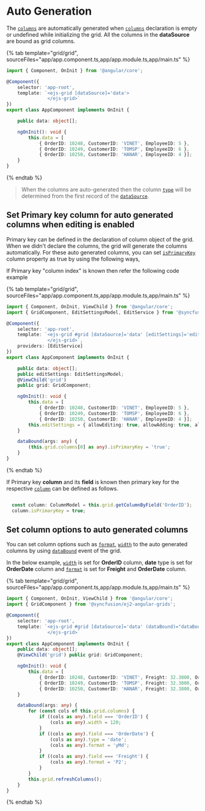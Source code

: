 # Auto Generation

The [`columns`](../../api/grid/column) are automatically generated when
[`columns`](../../api/grid/column)
declaration is empty or undefined while initializing the grid. All the columns in the **dataSource** are bound as grid columns.

{% tab template="grid/grid", sourceFiles="app/app.component.ts,app/app.module.ts,app/main.ts" %}

```typescript
import { Component, OnInit } from '@angular/core';

@Component({
    selector: 'app-root',
    template: `<ejs-grid [dataSource]='data'>
               </ejs-grid>`
})
export class AppComponent implements OnInit {

    public data: object[];

    ngOnInit(): void {
        this.data = [
            { OrderID: 10248, CustomerID: 'VINET', EmployeeID: 5 },
            { OrderID: 10249, CustomerID: 'TOMSP', EmployeeID: 6 },
            { OrderID: 10250, CustomerID: 'HANAR', EmployeeID: 4 }];
    }
}

```

{% endtab %}

> When the columns are auto-generated then the column [`type`](../../api/grid/column/#type)
will be determined from the first record of the
[`dataSource`](../../api/grid/#datasource).

## Set Primary key column for auto generated columns when editing is enabled

Primary key can be defined in the declaration of column object of the grid. When we didn't declare the columns, the grid will generate the columns automatically. For these auto generated columns, you can set [`isPrimaryKey`](../../api/grid/column/#isprimarykey) column property as true by using the following ways,

If Primary key "column index" is known then refer the following code example

{% tab template="grid/grid", sourceFiles="app/app.component.ts,app/app.module.ts,app/main.ts" %}

```typescript
import { Component, OnInit, ViewChild } from '@angular/core';
import { GridComponent, EditSettingsModel, EditService } from '@syncfusion/ej2-angular-grids';

@Component({
    selector: 'app-root',
    template: `<ejs-grid #grid [dataSource]='data' [editSettings]='editSettings' (dataBound)="dataBound($event)">
               </ejs-grid>`,
    providers: [EditService]
})
export class AppComponent implements OnInit {

    public data: object[];
    public editSettings: EditSettingsModel;
    @ViewChild('grid')
    public grid: GridComponent;

    ngOnInit(): void {
        this.data = [
            { OrderID: 10248, CustomerID: 'VINET', EmployeeID: 5 },
            { OrderID: 10249, CustomerID: 'TOMSP', EmployeeID: 6 },
            { OrderID: 10250, CustomerID: 'HANAR', EmployeeID: 4 }];
        this.editSettings = { allowEditing: true, allowAdding: true, allowDeleting: true };
    }

    dataBound(args: any) {
        (this.grid.columns[0] as any).isPrimaryKey = 'true';
    }
}

```

{% endtab %}

If Primary key **column** and its **field** is known then primary key for the respective [`column`](https://ej2.syncfusion.com/documentation/api/grid/column/) can be defined as follows.

```typescript

  const column: ColumnModel = this.grid.getColumnByField('OrderID');
  column.isPrimaryKey = true;

```

## Set column options to auto generated columns

You can set column options such as [`format`](../../api/grid/column/#format), [`width`](../../api/grid/column/#width) to the auto generated columns by using [`dataBound`](../../api/grid/#databound) event of the grid.

In the below example, [`width`](../api/grid/column/#width) is set for **OrderID** column, **date** type is set for **OrderDate** column and [`format`](../api/grid/column/#format) is set for **Freight** and **OrderDate** column.

{% tab template="grid/grid", sourceFiles="app/app.component.ts,app/app.module.ts,app/main.ts" %}

```typescript
import { Component, OnInit, ViewChild } from '@angular/core';
import { GridComponent } from '@syncfusion/ej2-angular-grids';

@Component({
    selector: 'app-root',
    template: `<ejs-grid #grid [dataSource]='data' (dataBound)="dataBound($event)">
               </ejs-grid>`
})
export class AppComponent implements OnInit {
    public data: object[];
    @ViewChild('grid') public grid: GridComponent;

    ngOnInit(): void {
        this.data = [
            { OrderID: 10248, CustomerID: 'VINET', Freight: 32.3800, OrderDate: '1996-07-02T00:00:00.000Z' },
            { OrderID: 10249, CustomerID: 'TOMSP', Freight: 32.3800, OrderDate: '1996-07-19T00:00:00.000Z' },
            { OrderID: 10250, CustomerID: 'HANAR', Freight: 32.3800, OrderDate: '1996-07-22T00:00:00.000Z' }];
    }

    dataBound(args: any) {
        for (const cols of this.grid.columns) {
            if ((cols as any).field === 'OrderID') {
                (cols as any).width = 120;
            }
            if ((cols as any).field === 'OrderDate') {
                (cols as any).type = 'date';
                (cols as any).format = 'yMd';
            }
            if ((cols as any).field === 'Freight') {
                (cols as any).format = 'P2';
            }
        }
        this.grid.refreshColumns();
    }
}

```

{% endtab %}